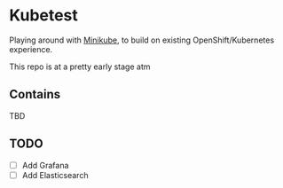 # Kubetest
Playing around with [Minikube](https://linkhttps://minikube.sigs.k8s.io/docs/start/), to build on existing OpenShift/Kubernetes experience.

This repo is at a pretty early stage atm

## Contains
TBD

## TODO
- [ ] Add Grafana
- [ ] Add Elasticsearch